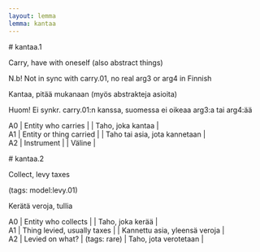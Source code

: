```yaml
---
layout: lemma
lemma: kantaa
---
```


<div class="sense">
# <span class="sensename">kantaa.1</span>

<span class="description">Carry, have with oneself (also abstract things)</span>

N.b! Not in sync with carry.01, no real arg3 or arg4 in Finnish

<span class="description">Kantaa, pitää mukanaan (myös abstrakteja asioita)</span>

Huom! Ei synkr. carry.01:n kanssa, suomessa ei oikeaa arg3:a tai arg4:ää

A0 | Entity who carries |   | Taho, joka kantaa |  
A1 | Entity or thing carried |   | Taho tai asia, jota kannetaan |  
A2 | Instrument |   | Väline |  

</div>

<div class="sense">
# <span class="sensename">kantaa.2</span>

<span class="description">Collect, levy taxes</span>

(tags: model:levy.01)

<span class="description">Kerätä veroja, tullia</span>

A0 | Entity who collects |   | Taho, joka kerää |  
A1 | Thing levied, usually taxes |   | Kannettu asia, yleensä veroja |  
A2 | Levied on what? | (tags: rare) | Taho, jota verotetaan |  

</div>

